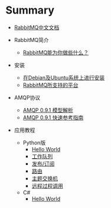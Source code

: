 # Summary

* [RabbitMQ中文文档](README.md)

* RabbitMQ简介
    * [RabbitMQ能为你做些什么？](description.md)

* 安装
    * [在Debian及Ubuntu系统上进行安装](installation/Installing_on_Debian_Ubuntu.md)
    * [RabbitMQ所支持的平台](installation/Platforms_supported_by_RabbitMQ.md)

* AMQP协议
    * [AMQP 0.9.1 模型解析](AMQP/AMQP_0-9-1_Model_Explained.md)
    * [AMQP 0.9.1 快速参考指南](AMQP/amqp-0-9-1-quickref.md)

* 应用教程
    * Python版
        * [Hello World](tutorials_with_python/[1]Hello_World.md)
        * [工作队列](tutorials_with_python/[2]Work_Queues.md)
        * [发布/订阅](tutorials_with_python/[3]Publish_Subscribe.md)
        * [路由](tutorials_with_python/[4]Routing.md)
        * [主题交换机](tutorials_with_python/[5]Topics.md)
        * [远程过程调用](tutorials_with_python/[6]RPC.md)
    * C#
        * [Hello World](tutorials_with_csharp/HelloWorld.md)
